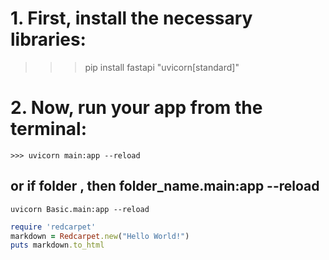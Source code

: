 # 1. First, install the necessary libraries:

>>> pip install fastapi "uvicorn[standard]"

# 2. Now, run your app from the terminal:
```
>>> uvicorn main:app --reload
```
## or if folder , then folder_name.main:app --reload
```
uvicorn Basic.main:app --reload
```
```ruby
require 'redcarpet'
markdown = Redcarpet.new("Hello World!")
puts markdown.to_html
```